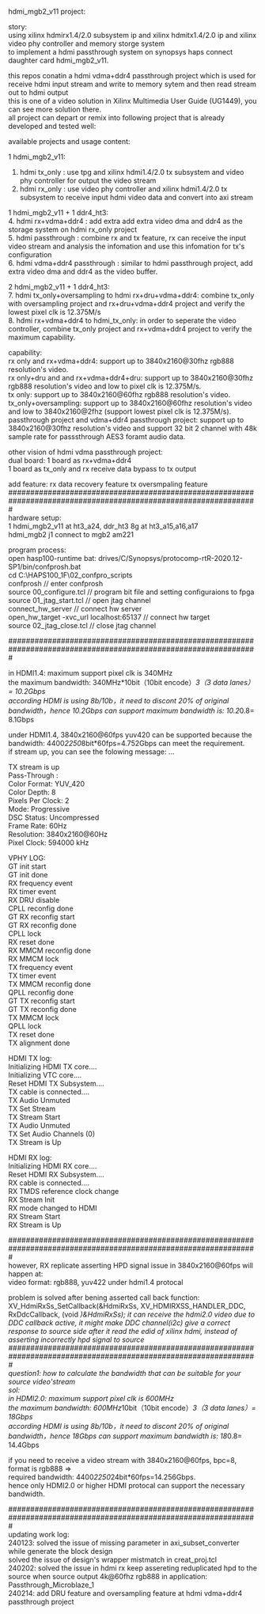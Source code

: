 hdmi_mgb2_v11 project:  

story:   
using xilinx hdmirx1.4/2.0 subsystem ip and xilinx hdmitx1.4/2.0 ip and xilinx video phy controller and memory storge system  
to implement a hdmi passthrough system on synopsys haps connect daughter card hdmi_mgb2_v11.  

this repos conatin a hdmi vdma+ddr4 passthrough project which is used for receive hdmi input stream and write to memory sytem and then read stream out to hdmi output   
this is one of a video solution in Xilinx Multimedia User Guide (UG1449), you can see more solution there.    
all project can depart or remix into following project that is already developed and tested well:  

available projects and usage content:  

1 hdmi_mgb2_v11:
1. hdmi tx_only : use tpg and xilinx hdmi1.4/2.0 tx subsystem and video phy controller for output the video stream   
2. hdmi rx_only : use video phy controller and xilinx hdmi1.4/2.0 tx subsystem to receive input hdmi video data and convert into axi stream  
   
1 hdmi_mgb2_v11 + 1 ddr4_ht3:   
4. hdmi rx+vdma+ddr4 : add extra add extra video dma and ddr4 as the storage system on hdmi rx_only project  
5. hdmi passthrough : combine rx and tx feature,  rx can receive the input video stream and analysis the infomation and use this infomation for tx's configuration  
6. hdmi vdma+ddr4 passthrough  : similar to hdmi passthrough project, add extra video dma and ddr4 as the video buffer.   

2 hdmi_mgb2_v11 + 1 ddr4_ht3:   
7. hdmi tx_only+oversampling to hdmi rx+dru+vdma+ddr4: combine tx_only with oversampling project and rx+dru+vdma+ddr4 project and verify the lowest pixel clk is 12.375M/s  
8. hdmi rx+vdma+ddr4 to hdmi_tx_only: in order to seperate the video controller, combine tx_only project and rx+vdma+ddr4 project to verify the maximum capability.

capability:  
rx only and rx+vdma+ddr4: support up to 3840x2160@30fhz rgb888 resolution's video.  
rx only+dru and and rx+vdma+ddr4+dru: support up to 3840x2160@30fhz rgb888 resolution's video and low to pixel clk is 12.375M/s.  
tx only: support up to 3840x2160@60fhz rgb888 resolution's video.  
tx_only+oversampling: support up to 3840x2160@60fhz resolution's video and low to 3840x2160@2fhz (support lowest pixel clk is 12.375M/s).  
passthrough project and vdma+ddr4 passthrough project: support up to 3840x2160@30fhz resolution's video and support 32 bit 2 channel with 48k sample rate for passsthrough AES3 foramt audio data.  
 
other vision of hdmi vdma passthrough project:  
dual board: 1 board as rx+vdma+ddr4  
            1 board as tx_only and rx receive data bypass to tx output  
            
add feature:  rx data recovery feature
              tx oversmpaling feature
#################################################################################################################   
hardware setup:   
1 hdmi_mgb2_v11 at ht3_a24, ddr_ht3 8g at ht3_a15,a16,a17  
hdmi_mgb2 j1 connect to mgb2 am221  

program process:  
open hasp100-runtime bat: drives/C/Synopsys/protocomp-rtR-2020.12-SP1/bin/confprosh.bat  
cd C:\HAPS100_1F\02_confpro_scripts  
confprosh                                // enter confprosh  
source 00_configure.tcl                  // program bit file and setting configuraions to fpga   
source 01_jtag_start.tcl                 // open jtag channel  
connect_hw_server                        // connect hw server  
open_hw_target -xvc_url localhost:65137  // connect hw target  
source 02_jtag_close.tcl                 // close jtag channel  





#################################################################################################################    

in HDMI1.4: maximum support pixel clk is 340MHz  
the maximum bandwidth: 340MHz*10bit（10bit encode）*3（3 data lanes）= 10.2Gbps  
according HDMI is using 8b/10b，it need to discont 20% of original bandwidth，hence 10.2Gbps can support maximum bandwidth is: 10.2*0.8= 8.1Gbps  

under HDMI1.4, 3840x2160@60fps yuv420 can be supported because the bandwidth: 4400*2250*8bit*60fps=4.752Gbps can meet the requirement.  
if stream up, you can see the folowing message: ...  

TX stream is up  
Pass-Through :  
        Color Format:             YUV_420  
        Color Depth:              8  
        Pixels Per Clock:         2  
        Mode:                     Progressive  
        DSC Status:               Uncompressed  
        Frame Rate:               60Hz  
        Resolution:               3840x2160@60Hz  
        Pixel Clock:              594000 kHz  

VPHY LOG:    
GT init start  
GT init done  
RX frequency event  
RX timer event  
RX DRU disable  
CPLL reconfig done  
GT RX reconfig start  
GT RX reconfig done  
CPLL lock  
RX reset done  
RX MMCM reconfig done  
RX MMCM lock  
TX frequency event  
TX timer event  
TX MMCM reconfig done  
QPLL reconfig done  
GT TX reconfig start  
GT TX reconfig done  
TX MMCM lock  
QPLL lock  
TX reset done  
TX alignment done  

HDMI TX log:   
Initializing HDMI TX core....  
Initializing VTC core....  
Reset HDMI TX Subsystem....  
TX cable is connected....  
TX Audio Unmuted  
TX Set Stream  
TX Stream Start  
TX Audio Unmuted  
TX Set Audio Channels (0)  
TX Stream is Up  


HDMI RX log:    
Initializing HDMI RX core....  
Reset HDMI RX Subsystem....  
RX cable is connected....  
RX TMDS reference clock change  
RX Stream Init  
RX mode changed to HDMI  
RX Stream Start  
RX Stream is Up  

#################################################################################################################   
however, RX replicate asserting HPD signal issue in 3840x2160@60fps will happen at:  
video format: rgb888, yuv422 under hdmi1.4 protocal  

problem is solved after bening asserted call back function:   	   
XV_HdmiRxSs_SetCallback(&HdmiRxSs, XV_HDMIRXSS_HANDLER_DDC, RxDdcCallback, (void *)&HdmiRxSs);
it can receive the hdmi2.0 video due to DDC callback active, it might make DDC channel(i2c) give a correct response to source side after it read the edid of xilinx hdmi,
instead of asserting incorrectly hpd signal to source  
#################################################################################################################   
question1: how to calculate the bandwidth that can be suitable for your source video'stream  
sol:  
in HDMI2.0: maximum support pixel clk is 600MHz  
the maximum bandwidth: 600MHz*10bit（10bit encode）*3（3 data lanes）= 18Gbps   
according HDMI is using 8b/10b，it need to discont 20% of original bandwidth，hence 18Gbps can support maximum bandwidth is: 18*0.8= 14.4Gbps  

if you need to receive a video stream with 3840x2160@60fps, bpc=8, format is rgb888 =>  
required bandwidth: 4400*2250*24bit*60fps=14.256Gbps.   
hence only HDMI2.0 or higher HDMI protocal can support the necessary bandwidth.    
 
 










#################################################################################################################   
updating work log:  
240123: solved the issue of missing parameter in axi_subset_converter while generate the block design  
        solved the issue of design's wrapper mistmatch in creat_proj.tcl  
240202: solved the issue in hdmi rx keep assereting reduplicated hpd to the source when source output 4k@60fhz rgb888 in application: Passthrough_Microblaze_1   
240214: add DRU feature and oversampling feature at hdmi vdma+ddr4 passthrough project          







